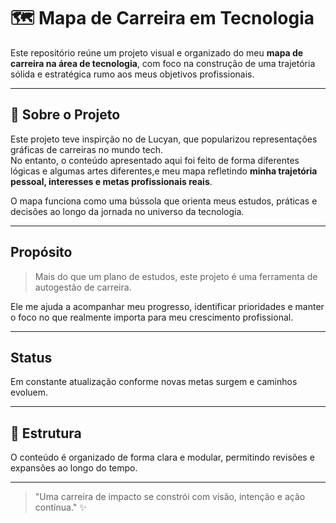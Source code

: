 # 🗺️ Mapa de Carreira em Tecnologia

Este repositório reúne um projeto visual e organizado do meu **mapa de carreira na área de tecnologia**, com foco na construção de uma trajetória sólida e estratégica rumo aos meus objetivos profissionais.

---

## 📌 Sobre o Projeto

Este projeto teve inspirção no de Lucyan, que popularizou representações gráficas de carreiras no mundo tech.  
No entanto, o conteúdo apresentado aqui foi  feito de forma diferentes lógicas e algumas artes diferentes,e meu mapa refletindo **minha trajetória pessoal, interesses e metas profissionais reais**.

O mapa funciona como uma bússola que orienta meus estudos, práticas e decisões ao longo da jornada no universo da tecnologia.

---

##  Propósito

> Mais do que um plano de estudos, este projeto é uma ferramenta de autogestão de carreira.

Ele me ajuda a acompanhar meu progresso, identificar prioridades e manter o foco no que realmente importa para meu crescimento profissional.

---

##  Status

 Em constante atualização conforme novas metas surgem e caminhos evoluem.

---

## 📁 Estrutura

O conteúdo é organizado de forma clara e modular, permitindo revisões e expansões ao longo do tempo.

---


> "Uma carreira de impacto se constrói com visão, intenção e ação contínua." ✨
